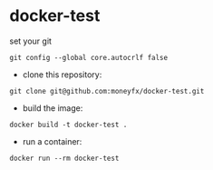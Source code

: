 # docker-test 

set your git

`git config --global core.autocrlf false`

- clone this repository:

`git clone git@github.com:moneyfx/docker-test.git`

- build the image:

`docker build -t docker-test .`

- run a container:

`docker run --rm docker-test`
